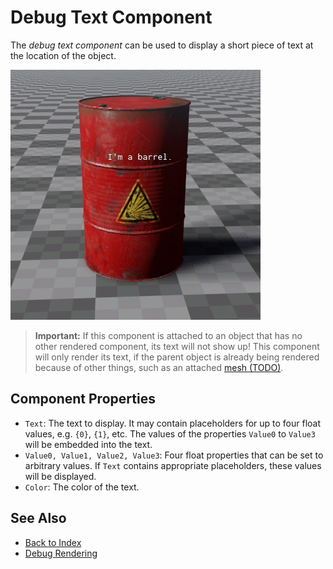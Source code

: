 # Debug Text Component

The *debug text component* can be used to display a short piece of text at the location of the object.

![Debug Text](media/debug-text.jpg)

> **Important:** If this component is attached to an object that has no other rendered component, its text will not show up! This component will only render its text, if the parent object is already being rendered because of other things, such as an attached [mesh (TODO)](../../graphics/meshes-overview.md).

## Component Properties

* `Text`: The text to display. It may contain placeholders for up to four float values, e.g. `{0}`, `{1}`, etc. The values of the properties `Value0` to `Value3` will be embedded into the text.
* `Value0, Value1, Value2, Value3`: Four float properties that can be set to arbitrary values. If `Text` contains appropriate placeholders, these values will be displayed.
* `Color`: The color of the text.

## See Also

* [Back to Index](../../index.md)
* [Debug Rendering](../debug-rendering.md)

